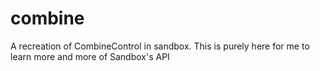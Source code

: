 # combine
A recreation of CombineControl in sandbox. This is purely here for me to learn more and more of Sandbox's API
